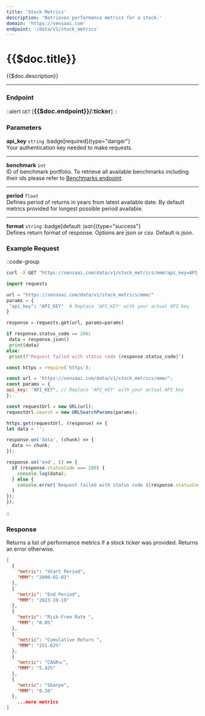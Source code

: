 ```yaml
---
title: 'Stock Metrics'
description: 'Retrieves performance metrics for a stock.'
domain: 'https://sensaai.com'
endpoint: '/data/v1/stock_metrics'
---
```


# {{$doc.title}}

{{$doc.description}}

---

### Endpoint

::alert
`GET` [<span style="font-size:1.15em;">**{{$doc.endpoint}}/:ticker**</span>]
::

### Parameters

**api_key** `string` :badge[required]{type="danger"}<br style="margin: 0.4em;">
Your authentication key needed to make requests.

---

**benchmark** `int`<br style="margin: 0.4em;">
ID of benchmark portfolio. To retrieve all available benchmarks including their ids please refer to [ Benchmarks endpoint](benchmarks).

---

**period** `float`<br style="margin: 0.4em;"> 
Defines period of returns in years from latest available date. By default metrics provided for longest possible period available.

---

**format** `string` :badge[default: json]{type="success"} <br style="margin: 0.4em;">
Defines return format of response. Options are json or csv. Default is json.

### Example Request

::code-group

  ```bash [cURL]
  curl -X GET "https://sensaai.com/data/v1/stock_metrics/mmm?api_key=API_KEY"
  ```

   ```py [Python]
 import requests

url = "https://sensaai.com/data/v1/stock_metrics/mmm/"
params = {
    "api_key": "API_KEY"  # Replace 'API_KEY' with your actual API key
}

response = requests.get(url, params=params)

if response.status_code == 200:
    data = response.json()
    print(data)
else:
    print(f"Request failed with status code {response.status_code}")
  ```
 
  ```js [JavaScript]
  const https = require('https');

const url = 'https://sensaai.com/data/v1/stock_metrics/mmm/";
const params = {
  api_key: "API_KEY", // Replace 'API_KEY' with your actual API key
};

const requestUrl = new URL(url);
requestUrl.search = new URLSearchParams(params);

https.get(requestUrl, (response) => {
  let data = '';

  response.on('data', (chunk) => {
    data += chunk;
  });

  response.on('end', () => {
    if (response.statusCode === 200) {
      console.log(data);
    } else {
      console.error(`Request failed with status code ${response.statusCode}`);
    }
  });
});
  ```
::

### Response

Returns a list of performance metrics if a stock ticker was provided. Returns an error otherwise.

```json
[
  {
    "metric": "Start Period",
    "MMM": "2000-01-03"
  },
  {
    "metric": "End Period",
    "MMM": "2023-10-19"
  },
  {
    "metric": "Risk-Free Rate ",
    "MMM": "0.0%"
  },
  {
    "metric": "Cumulative Return ",
    "MMM": "251.62%"
  },
  {
    "metric": "CAGR﹪",
    "MMM": "5.42%"
  },
  {
    "metric": "Sharpe",
    "MMM": "0.34"
  },
    ...more metrics
]
```
